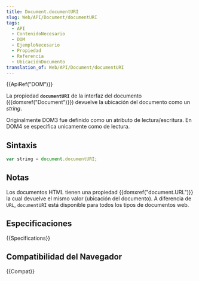 ```yaml
---
title: Document.documentURI
slug: Web/API/Document/documentURI
tags:
  - API
  - ContenidoNecesario
  - DOM
  - EjemploNecesario
  - Propiedad
  - Referencia
  - UbicaciónDocumento
translation_of: Web/API/Document/documentURI
---
```


{{ApiRef("DOM")}}

La propiedad **`documentURI`** de la interfaz del documento ({{domxref("Document")}}) devuelve la ubicación del documento como un _string_.

Originalmente DOM3 fue definido como un atributo de lectura/escritura. En DOM4 se especifica unicamente como de lectura.

## Sintaxis

```js
var string = document.documentURI;
```

## Notas

Los documentos HTML tienen una propiedad {{domxref("document.URL")}} la cual devuelve el mismo valor (ubicación del documento). A diferencia de `URL`, `documentURI` está disponible para todos los tipos de documentos web.

## Especificaciones

{{Specifications}}

## Compatibilidad del Navegador

{{Compat}}
